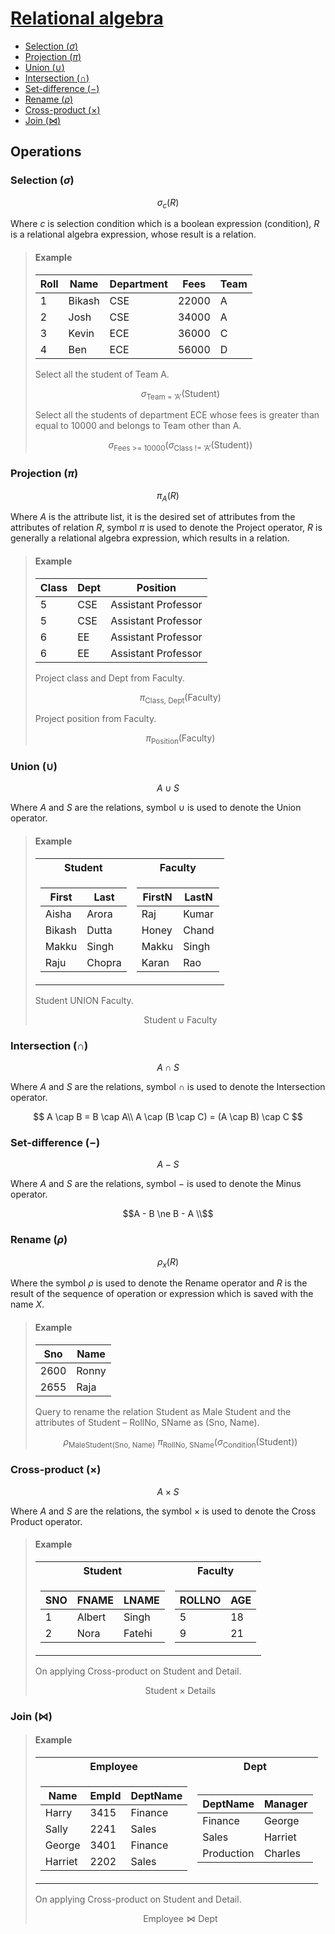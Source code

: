 # [Relational algebra](https://www.geeksforgeeks.org/introduction-of-relational-algebra-in-dbms/)

- [Selection ($\sigma$)](#selection)
- [Projection ($\pi$)](#projection)
- [Union ($\cup$)](#union)
- [Intersection ($\cap$)](#intersection)
- [Set-difference ($-$)](#set-difference)
- [Rename ($\rho$)](#rename)
- [Cross-product ($\times$)](#cartesian-product)
- [Join ($\bowtie$)](#join)

## Operations

### Selection ($\sigma$)

$$\sigma_c (R)$$

Where $c$ is selection condition which is a boolean expression (condition), $R$
is a relational algebra expression, whose result is a relation.

> #### Example
>
> Roll | Name | Department | Fees | Team
> --- | --- | --- | --- | ---
> 1 | Bikash | CSE | 22000 | A
> 2 | Josh | CSE | 34000 | A
> 3 | Kevin | ECE | 36000 | C
> 4 | Ben | ECE | 56000 | D
>
> Select all the student of Team A.
>
> $$\sigma_\text{Team = 'A'} (\text{Student})$$
>
> Select all the students of department ECE whose fees is greater than equal to
  10000 and belongs to Team other than A.
>
> $$\sigma_\text{Fees >= 10000} (\sigma_\text{Class != 'A'} (\text{Student}))$$

### Projection ($\pi$)

$$\pi_A(R)$$

Where $A$ is the attribute list, it is the desired set of attributes from the
attributes of relation $R$, symbol $\pi$ is used to denote the Project operator,
$R$ is generally a relational algebra expression, which results in a relation.

> #### Example
>
> Class | Dept | Position
> --- | --- | ---
> 5 | CSE | Assistant Professor
> 5 | CSE | Assistant Professor
> 6 | EE | Assistant Professor
> 6 | EE | Assistant Professor
>
> Project class and Dept from Faculty.
>
> $$\pi_\text{Class, Dept} (\text{Faculty})$$
>
> Project position from Faculty.
>
> $$\pi_\text{Position} (\text{Faculty})$$

### Union ($\cup$)

$$A \cup S$$

Where $A$ and $S$ are the relations, symbol $\cup$ is used to denote the Union
operator.

> #### Example
>
> <table>
> <tr><th>Student</th><th>Faculty</th></tr>
> <tr><td>

First | Last
--- | ---
Aisha | Arora
Bikash | Dutta
Makku | Singh
Raju | Chopra

> </td><td>

FirstN | LastN
--- | ---
Raj | Kumar
Honey | Chand
Makku | Singh
Karan | Rao

> </td></tr>
> </table>
>
> Student UNION Faculty.
>
> $$\text{Student} \cup \text{Faculty}$$

### Intersection ($\cap$)

$$A \cap S$$

Where $A$ and $S$ are the relations, symbol $\cap$ is used to denote the
Intersection operator.

$$
A \cap B = B \cap A\\
A \cap (B \cap C) = (A \cap B) \cap C
$$

### Set-difference ($-$)

$$A - S$$

Where $A$ and $S$ are the relations, symbol $-$ is used to denote the Minus
operator.

$$A - B \ne B - A \\$$

### Rename ($\rho$)

$$\rho_x (R)$$

Where the symbol $\rho$ is used to denote the Rename operator and $R$ is the
result of the sequence of operation or expression which is saved with the
name $X$.

> #### Example
>
> Sno | Name
> --- | ---
> 2600 | Ronny
> 2655 | Raja
>
> Query to rename the relation Student as Male Student and the attributes of
  Student – RollNo, SName as (Sno, Name).
>
> $$\rho_\text{MaleStudent(Sno, Name)} \ \pi_\text{RollNo, SName} (\sigma_\text{Condition} (\text{Student}))$$

### Cross-product ($\times$)

$$A \times S$$

Where $A$ and $S$ are the relations, the symbol $\times$ is used to denote the
Cross Product operator.

> #### Example
>
> <table>
> <tr><th>Student</th><th>Faculty</th></tr>
> <tr><td>

SNO | FNAME | LNAME
--- | --- | ---
1 | Albert | Singh
2 | Nora | Fatehi

> </td><td>

ROLLNO | AGE
--- | ---
5 | 18
9 | 21

> </td></tr>
> </table>
>
> On applying Cross-product on Student and Detail.
>
> $$\text{Student} \times \text{Details}$$

### Join ($\bowtie$)

> #### Example
>
> <table>
> <tr><th>Employee</th><th>Dept</th></tr>
> <tr><td>

Name | EmpId | DeptName
--- | --- | ---
Harry | 3415 | Finance
Sally | 2241 | Sales
George | 3401 | Finance
Harriet | 2202 | Sales

> </td><td>

DeptName | Manager
--- | ---
Finance | George
Sales | Harriet
Production | Charles

> </td></tr>
> </table>
>
> On applying Cross-product on Student and Detail.
>
> $$\text{Employee} \bowtie \text{Dept}$$
